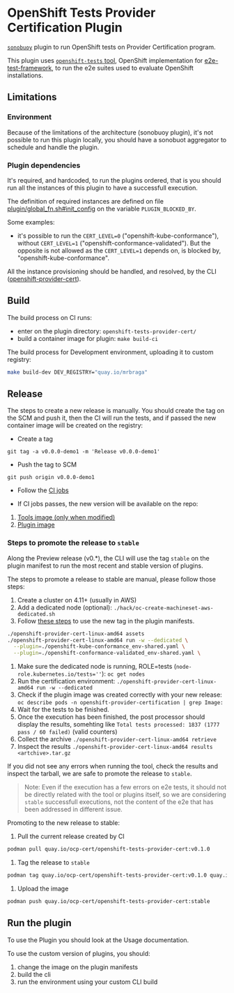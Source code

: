 # OpenShift Tests Provider Certification Plugin

[`sonobuoy`][sonobuoy] plugin to run OpenShift tests on Provider Certification program.

This plugin uses [`openshift-tests` tool][openshift-tests], OpenShift implementation for [e2e-test-framework][e2e-test-framework], to run the e2e suites used to evaluate OpenShift installations.

## Limitations

### Environment

Because of the limitations of the architecture (sonobuoy plugin), it's not possible to run this plugin locally, you should have a sonobuot aggregator to schedule and handle the plugin.

### Plugin dependencies

It's required, and hardcoded, to run the plugins ordered, that is you should run all the instances of this plugin to have a successfull execution.

The definition of required instances are defined on file [plugin/global_fn.sh#init_config](./plugin/global_fn.sh) on the variable `PLUGIN_BLOCKED_BY`.

Some examples:
- it's possible to run the `CERT_LEVEL=0` ("openshift-kube-conformance"), without `CERT_LEVEL=1` ("openshift-conformance-validated"). But the opposite is not allowed as the `CERT_LEVEL=1` depends on, is blocked by, "openshift-kube-conformance".

All the instance provisioning should be handled, and resolved, by the CLI ([openshift-provider-cert](https://github.com/redhat-openshift-ecosystem/provider-certification-tool)).


## Build

The build process on CI runs:

- enter on the plugin directory: `openshift-tests-provider-cert/`
- build a container image for plugin: `make build-ci`

The build process for Development environment, uploading it to custom registry:

```bash
make build-dev DEV_REGISTRY="quay.io/mrbraga"
```

## Release

The steps to create a new release is manually. You should create the tag on the SCM and push it, then the CI will run the tests, and if passed the new container image will be created on the registry:

- Create a tag

```
git tag -a v0.0.0-demo1 -m 'Release v0.0.0-demo1'
```

- Push the tag to SCM

```
git push origin v0.0.0-demo1
```

- Follow the [CI jobs](https://github.com/redhat-openshift-ecosystem/provider-certification-plugins/actions)

- If CI jobs passes, the new version will be available on the repo:

1. [Tools image (only when modified)](https://quay.io/repository/ocp-cert/tools?tab=tags)
2. [Plugin image](https://quay.io/repository/ocp-cert/openshift-tests-provider-cert?tab=tags)

### Steps to promote the release to `stable`

Along the Preview release (v0.*), the CLI will use the tag `stable` on the plugin manifest to run the most recent and stable version of plugins.

The steps to promote a release to stable are manual, please follow those steps:

1. Create a cluster on 4.11+ (usually in AWS)
1. Add a dedicated node (optional): `./hack/oc-create-machineset-aws-dedicated.sh`
1. Follow [these steps](https://github.com/redhat-openshift-ecosystem/provider-certification-tool/blob/main/docs/dev.md#running-customized-certification-plugins) to use the new tag in the plugin manifests.
```bash
./openshift-provider-cert-linux-amd64 assets
./openshift-provider-cert-linux-amd64 run -w --dedicated \
  --plugin=./openshift-kube-conformance_env-shared.yaml \
  --plugin=./openshift-conformance-validated_env-shared.yaml \
```
1. Make sure the dedicated node is running, ROLE=tests (`node-role.kubernetes.io/tests=''`): `oc get nodes`
1. Run the certification environment: `./openshift-provider-cert-linux-amd64 run -w --dedicated`
1. Check if the plugin image was created correctly with your new release: `oc describe pods -n openshift-provider-certification | grep Image:`
1. Wait for the tests to be finished.
1. Once the execution has been finished, the post processor should display the results, somehting like `Total tests processed: 1837 (1777 pass / 60 failed)` (valid counters)
1. Collect the archive `./openshift-provider-cert-linux-amd64 retrieve`
1. Inspect the results `./openshift-provider-cert-linux-amd64 results <artchive>.tar.gz`

If you did not see any errors when running the tool, check the results and inspect the tarball, we are safe to promote the release to `stable`.

> Note: Even if the execution has a few errors on e2e tests, it should not be directly related with the tool or plugins itself, so we are considering `stable` successfull executions, not the content of the e2e that has been addressed in different issue.

Promoting to the new release to stable:

1. Pull the current release created by CI
```bash
podman pull quay.io/ocp-cert/openshift-tests-provider-cert:v0.1.0
```
1. Tag the release to `stable`
```bash
podman tag quay.io/ocp-cert/openshift-tests-provider-cert:v0.1.0 quay.io/ocp-cert/openshift-tests-provider-cert:stable
```
1. Upload the image
```bash
podman push quay.io/ocp-cert/openshift-tests-provider-cert:stable
```



## Run the plugin

To use the Plugin you should look at the Usage documentation.

To use the custom version of plugins, you should:

1. change the image on the plugin manifests
2. build the cli
3. run the environment using your custom CLI build


[sonobuoy]:https://github.com/vmware-tanzu/sonobuoy
[openshift-tests]:https://github.com/openshift/origin#end-to-end-e2e-and-extended-tests
[e2e-test-framework]:https://github.com/kubernetes-sigs/e2e-framework
[openshift-tests-dockerfile]:https://github.com/openshift/origin/blob/master/images/tests/Dockerfile.rhel
